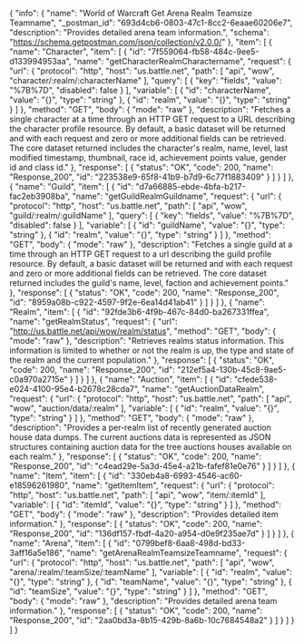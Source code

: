 {
  "info": {
    "name": "World of Warcraft Get Arena Realm Teamsize Teamname",
    "_postman_id": "693d4cb6-0803-47c1-8cc2-6eaae60206e7",
    "description": "Provides detailed arena team information.",
    "schema": "https://schema.getpostman.com/json/collection/v2.0.0/"
  },
  "item": [
    {
      "name": "Character",
      "item": [
        {
          "id": "7f559064-fb58-484c-9ee5-d133994953aa",
          "name": "getCharacterRealmCharactername",
          "request": {
            "url": {
              "protocol": "http",
              "host": "us.battle.net",
              "path": [
                "api",
                "wow",
                "character/:realm/:characterName"
              ],
              "query": [
                {
                  "key": "fields",
                  "value": "%7B%7D",
                  "disabled": false
                }
              ],
              "variable": [
                {
                  "id": "characterName",
                  "value": "{}",
                  "type": "string"
                },
                {
                  "id": "realm",
                  "value": "{}",
                  "type": "string"
                }
              ]
            },
            "method": "GET",
            "body": {
              "mode": "raw"
            },
            "description": "Fetches a single character at a time through an HTTP GET request to a URL describing the character profile resource. By default, a basic dataset will be returned and with each request and zero or more additional fields can be retrieved. The core dataset returned includes the character's realm, name, level, last modified timestamp, thumbnail, race id, achievement points value, gender id and class id."
          },
          "response": [
            {
              "status": "OK",
              "code": 200,
              "name": "Response_200",
              "id": "223538e9-65f8-41b9-b7d9-6c77f1883409"
            }
          ]
        }
      ]
    },
    {
      "name": "Guild",
      "item": [
        {
          "id": "d7a66885-ebde-4bfa-b217-fac2eb3908ba",
          "name": "getGuildRealmGuildname",
          "request": {
            "url": {
              "protocol": "http",
              "host": "us.battle.net",
              "path": [
                "api",
                "wow",
                "guild/:realm/:guildName"
              ],
              "query": [
                {
                  "key": "fields",
                  "value": "%7B%7D",
                  "disabled": false
                }
              ],
              "variable": [
                {
                  "id": "guildName",
                  "value": "{}",
                  "type": "string"
                },
                {
                  "id": "realm",
                  "value": "{}",
                  "type": "string"
                }
              ]
            },
            "method": "GET",
            "body": {
              "mode": "raw"
            },
            "description": "Fetches a single guild at a time through an HTTP GET request to a url describing the guild profile resource. By default, a basic dataset will be returned and with each request and zero or more additional fields can be retrieved. The core dataset returned includes the guild's name, level, faction and achievement points."
          },
          "response": [
            {
              "status": "OK",
              "code": 200,
              "name": "Response_200",
              "id": "8959a08b-c922-4597-9f2e-6ea14d41ab41"
            }
          ]
        }
      ]
    },
    {
      "name": "Realm",
      "item": [
        {
          "id": "92fde3b6-4f9b-467c-84d0-ba267331ffea",
          "name": "getRealmStatus",
          "request": {
            "url": "http://us.battle.net/api/wow/realm/status",
            "method": "GET",
            "body": {
              "mode": "raw"
            },
            "description": "Retrieves realms status information. This information is limited to whether or not the realm is up, the type and state of the realm and the current population."
          },
          "response": [
            {
              "status": "OK",
              "code": 200,
              "name": "Response_200",
              "id": "212ef5a4-130b-45c8-9ae5-c0a970a2715e"
            }
          ]
        }
      ]
    },
    {
      "name": "Auction",
      "item": [
        {
          "id": "cfede538-e024-4100-95e4-b2678c28cda7",
          "name": "getAuctionDataRealm",
          "request": {
            "url": {
              "protocol": "http",
              "host": "us.battle.net",
              "path": [
                "api",
                "wow",
                "auction/data/:realm"
              ],
              "variable": [
                {
                  "id": "realm",
                  "value": "{}",
                  "type": "string"
                }
              ]
            },
            "method": "GET",
            "body": {
              "mode": "raw"
            },
            "description": "Provides a per-realm list of recently generated auction house data dumps. The current auctions data is represented as JSON structures containing auction data for the tree auctions houses available on each realm."
          },
          "response": [
            {
              "status": "OK",
              "code": 200,
              "name": "Response_200",
              "id": "c4ead29e-5a3d-45e4-a21b-fafef81e0e76"
            }
          ]
        }
      ]
    },
    {
      "name": "Item",
      "item": [
        {
          "id": "330eb4a8-6993-4546-ac60-e18596261980",
          "name": "getItemItem",
          "request": {
            "url": {
              "protocol": "http",
              "host": "us.battle.net",
              "path": [
                "api",
                "wow",
                "item/:itemId"
              ],
              "variable": [
                {
                  "id": "itemId",
                  "value": "{}",
                  "type": "string"
                }
              ]
            },
            "method": "GET",
            "body": {
              "mode": "raw"
            },
            "description": "Provides detailed item information."
          },
          "response": [
            {
              "status": "OK",
              "code": 200,
              "name": "Response_200",
              "id": "136df157-fbdf-4a20-a954-d0e9f235ae7d"
            }
          ]
        }
      ]
    },
    {
      "name": "Arena",
      "item": [
        {
          "id": "0799bef8-6aa8-498d-bd33-3aff16a5e186",
          "name": "getArenaRealmTeamsizeTeamname",
          "request": {
            "url": {
              "protocol": "http",
              "host": "us.battle.net",
              "path": [
                "api",
                "wow",
                "arena/:realm/:teamSize/:teamName"
              ],
              "variable": [
                {
                  "id": "realm",
                  "value": "{}",
                  "type": "string"
                },
                {
                  "id": "teamName",
                  "value": "{}",
                  "type": "string"
                },
                {
                  "id": "teamSize",
                  "value": "{}",
                  "type": "string"
                }
              ]
            },
            "method": "GET",
            "body": {
              "mode": "raw"
            },
            "description": "Provides detailed arena team information."
          },
          "response": [
            {
              "status": "OK",
              "code": 200,
              "name": "Response_200",
              "id": "2aa0bd3a-8b15-429b-8a6b-10c7684548a2"
            }
          ]
        }
      ]
    }
  ]
}